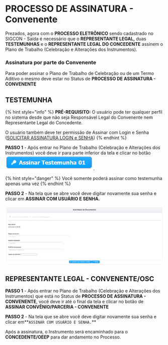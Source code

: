 # PROCESSO DE ASSINATURA - Convenente

Prezados, agora com o **PROCESSO ELETRÔNICO** sendo cadastrado no SIGCON - Saída é necessário que o **REPRESENTANTE LEGAL,** duas **TESTEMUNHAS** e o **REPRESENTANTE LEGAL DO CONCEDENTE** assinem o Plano de Trabalho \(Celebração e Alterações dos Instrumentos\).

### Assinatura por parte do Convenente

Para poder assinar o Plano de Trabalho de Celebração ou de um Termo Aditivo o mesmo deve estar no Status de **PROCESSO DE ASSINATURA - CONVENENTE** 

## TESTEMUNHA

{% hint style="info" %}
**PRÉ-REQUISITO:** O usuário pode ter qualquer perfil no sistema desde que não seja Responsável Legal do Convenente nem Representante Legal do Concedente.

O usuário também deve ter permissão de Assinar com Login e Senha \([SOLICITAR ASSINATURA LOGIN e SENHA](../solicitar-assinatura-login-senha/)\)
{% endhint %}

**PASSO 1** - Após entrar no Plano de Trabalho  \(Celebração e Alterações dos Instrumentos\) você deve ir para parte inferior da tela e clicar no botão ![](../../.gitbook/assets/botao_assinar_testemunha_01.png) .

{% hint style="danger" %}
Você somente poderá assinar como testemunha apenas uma vez
{% endhint %}

**PASSO 2** - Na tela que se abre você deve digitar novamente sua senha e clicar em **ASSINAR COM USUÁRIO E SENHA.**

![](../../.gitbook/assets/assinando_como_testemunha.png)

## REPRESENTANTE LEGAL - CONVENENTE/OSC

**PASSO 1** - Após entrar no Plano de Trabalho  \(Celebração e Alterações dos Instrumentos\) que está no Status de **PROCESSO DE ASSINATURA - CONVENENTE**, você deve ir até o final da tela e clicar no botão de **ASSINAR CONVÊNIO/PARCERIA - CONVENENTE**

**PASSO 2** - Na tela que se abre você deve digitar novamente sua senha e clicar em**`ASSINAR COM USUÁRIO E SENHA.`**

Após a assinatura, o Instrumento será encaminhado para o **CONCEDENTE/OEEP** para dar andamento no Processo.

